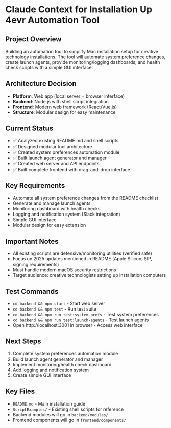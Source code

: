 # Claude Context for Installation Up 4evr Automation Tool

## Project Overview
Building an automation tool to simplify Mac installation setup for creative technology installations. The tool will automate system preference changes, create launch agents, provide monitoring/logging dashboards, and health check scripts with a simple GUI interface.

## Architecture Decision
- **Platform**: Web app (local server + browser interface)
- **Backend**: Node.js with shell script integration
- **Frontend**: Modern web framework (React/Vue.js)
- **Structure**: Modular design for easy maintenance

## Current Status
- ✅ Analyzed existing README.md and shell scripts
- ✅ Designed modular tool architecture  
- ✅ Created system preferences automation module
- ✅ Built launch agent generator and manager
- ✅ Created web server and API endpoints
- ✅ Built complete frontend with drag-and-drop interface

## Key Requirements
- Automate all system preference changes from the README checklist
- Generate and manage launch agents 
- Monitoring dashboard with health checks
- Logging and notification system (Slack integration)
- Simple GUI interface
- Modular design for easy extension

## Important Notes
- All existing scripts are defensive/monitoring utilities (verified safe)
- Focus on 2025 updates mentioned in README (Apple Silicon, SIP, signing requirements)
- Must handle modern macOS security restrictions
- Target audience: creative technologists setting up installation computers

## Test Commands
- `cd backend && npm start` - Start web server
- `cd backend && npm test` - Run test suite  
- `cd backend && npm run test:system-prefs` - Test system preferences
- `cd backend && npm run test:launch-agents` - Test launch agents
- Open http://localhost:3001 in browser - Access web interface

## Next Steps
1. Complete system preferences automation module
2. Build launch agent generator and manager
3. Implement monitoring/health check dashboard
4. Add logging and notification system
5. Create simple GUI interface

## Key Files
- `README.md` - Main installation guide
- `ScriptExamples/` - Existing shell scripts for reference
- Backend modules will go in `backend/modules/`
- Frontend components will go in `frontend/components/`